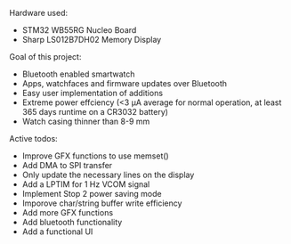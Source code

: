 Hardware used:
- STM32 WB55RG Nucleo Board
- Sharp LS012B7DH02 Memory Display

Goal of this project:
* Bluetooth enabled smartwatch
* Apps, watchfaces and firmware updates over Bluetooth
* Easy user implementation of additions
* Extreme power effciency (<3 µA average for normal operation, at least 365 days runtime on a CR3032 battery)
* Watch casing thinner than 8-9 mm

Active todos:
* Improve GFX functions to use memset()
* Add DMA to SPI transfer
* Only update the necessary lines on the display
* Add a LPTIM for 1 Hz VCOM signal
* Implement Stop 2 power saving mode
* Imporove char/string buffer write efficiency
* Add more GFX functions
* Add bluetooth functionality
* Add a functional UI
